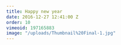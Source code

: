 ```yaml
---
title: Happy new year
date: 2016-12-27 12:41:00 Z
order: 10
vimeoid: 197165883
image: "/uploads/Thumbnail%20Final-1.jpg"
---
```


